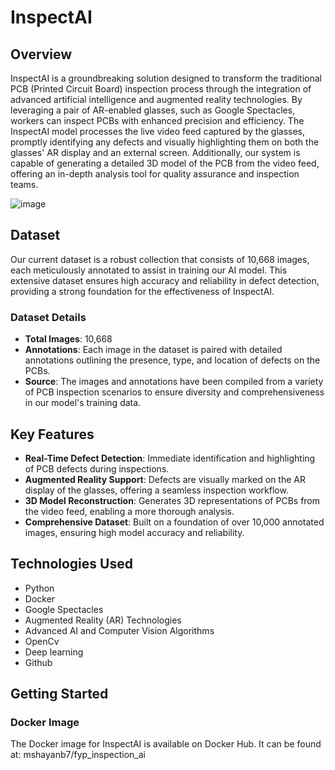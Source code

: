 # InspectAI

## Overview
InspectAI is a groundbreaking solution designed to transform the traditional PCB (Printed Circuit Board) inspection process through the integration of advanced artificial intelligence and augmented reality technologies. By leveraging a pair of AR-enabled glasses, such as Google Spectacles, workers can inspect PCBs with enhanced precision and efficiency. The InspectAI model processes the live video feed captured by the glasses, promptly identifying any defects and visually highlighting them on both the glasses' AR display and an external screen. Additionally, our system is capable of generating a detailed 3D model of the PCB from the video feed, offering an in-depth analysis tool for quality assurance and inspection teams.

![image](https://github.com/MS-Bakht/FYP-InspectionAI/assets/70213048/8139b2f8-4774-478d-9eff-08c3b358a005)



## Dataset
Our current dataset is a robust collection that consists of 10,668 images, each meticulously annotated to assist in training our AI model. This extensive dataset ensures high accuracy and reliability in defect detection, providing a strong foundation for the effectiveness of InspectAI.

### Dataset Details
- **Total Images**: 10,668
- **Annotations**: Each image in the dataset is paired with detailed annotations outlining the presence, type, and location of defects on the PCBs.
- **Source**: The images and annotations have been compiled from a variety of PCB inspection scenarios to ensure diversity and comprehensiveness in our model's training data.

## Key Features
- **Real-Time Defect Detection**: Immediate identification and highlighting of PCB defects during inspections.
- **Augmented Reality Support**: Defects are visually marked on the AR display of the glasses, offering a seamless inspection workflow.
- **3D Model Reconstruction**: Generates 3D representations of PCBs from the video feed, enabling a more thorough analysis.
- **Comprehensive Dataset**: Built on a foundation of over 10,000 annotated images, ensuring high model accuracy and reliability.

## Technologies Used
- Python
- Docker
- Google Spectacles
- Augmented Reality (AR) Technologies
- Advanced AI and Computer Vision Algorithms
- OpenCv
- Deep learning
- Github

## Getting Started
### Docker Image
The Docker image for InspectAI is available on Docker Hub. It can be found at:  mshayanb7/fyp_inspection_ai
